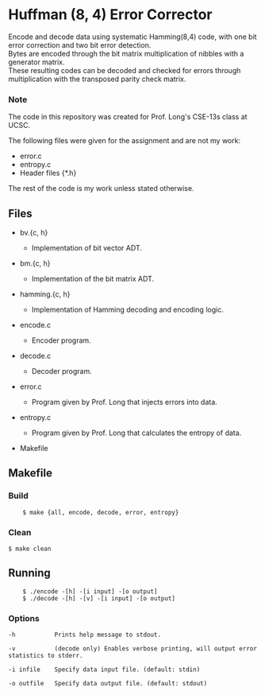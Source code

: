 # Huffman (8, 4) Error Corrector

Encode and decode data using systematic Hamming(8,4) code, with one bit error correction and two bit error detection.  
Bytes are encoded through the bit matrix multiplication of nibbles with a generator matrix.  
These resulting codes can be decoded and checked for errors through multiplication with the transposed parity check matrix.

### Note
The code in this repository was created for Prof. Long's CSE-13s class at UCSC.

The following files were given for the assignment and are not my work:
- error.c
- entropy.c
- Header files {\*.h}

The rest of the code is my work unless stated otherwise.


## Files

* bv.{c, h}
  - Implementation of bit vector ADT.

* bm.{c, h} 
  - Implementation of the bit matrix ADT.

* hamming.{c, h}
  - Implementation of Hamming decoding and encoding logic.

* encode.c
  - Encoder program.

* decode.c 
  - Decoder program.

* error.c 
  - Program given by Prof. Long that injects errors into data.

* entropy.c
  - Program given by Prof. Long that calculates the entropy of data.

* Makefile

## Makefile

### Build
        $ make {all, encode, decode, error, entropy}
### Clean
	$ make clean

## Running

        $ ./encode -[h] -[i input] -[o output]
        $ ./decode -[h] -[v] -[i input] -[o output]

### Options

	-h           Prints help message to stdout.

	-v           (decode only) Enables verbose printing, will output error statistics to stderr.

	-i infile    Specify data input file. (default: stdin)

	-o outfile   Specify data output file. (default: stdout)
